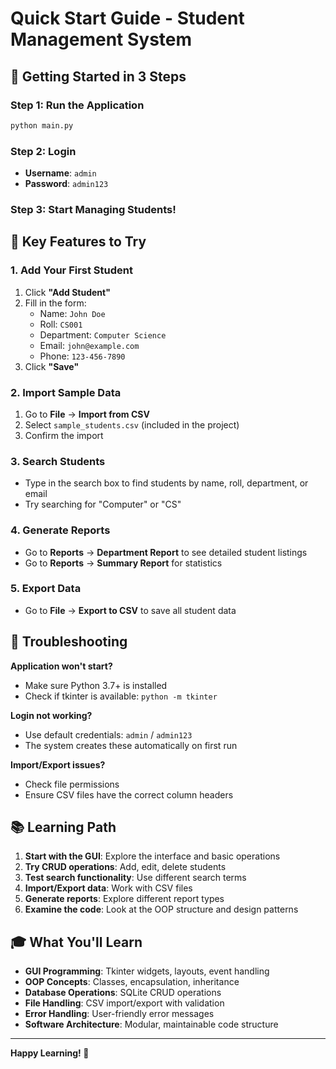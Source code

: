 # Quick Start Guide - Student Management System

## 🚀 Getting Started in 3 Steps

### Step 1: Run the Application
```bash
python main.py
```

### Step 2: Login
- **Username**: `admin`
- **Password**: `admin123`

### Step 3: Start Managing Students!

## 🎯 Key Features to Try

### 1. Add Your First Student
1. Click **"Add Student"**
2. Fill in the form:
   - Name: `John Doe`
   - Roll: `CS001`
   - Department: `Computer Science`
   - Email: `john@example.com`
   - Phone: `123-456-7890`
3. Click **"Save"**

### 2. Import Sample Data
1. Go to **File** → **Import from CSV**
2. Select `sample_students.csv` (included in the project)
3. Confirm the import

### 3. Search Students
- Type in the search box to find students by name, roll, department, or email
- Try searching for "Computer" or "CS"

### 4. Generate Reports
- Go to **Reports** → **Department Report** to see detailed student listings
- Go to **Reports** → **Summary Report** for statistics

### 5. Export Data
- Go to **File** → **Export to CSV** to save all student data

## 🔧 Troubleshooting

**Application won't start?**
- Make sure Python 3.7+ is installed
- Check if tkinter is available: `python -m tkinter`

**Login not working?**
- Use default credentials: `admin` / `admin123`
- The system creates these automatically on first run

**Import/Export issues?**
- Check file permissions
- Ensure CSV files have the correct column headers

## 📚 Learning Path

1. **Start with the GUI**: Explore the interface and basic operations
2. **Try CRUD operations**: Add, edit, delete students
3. **Test search functionality**: Use different search terms
4. **Import/Export data**: Work with CSV files
5. **Generate reports**: Explore different report types
6. **Examine the code**: Look at the OOP structure and design patterns

## 🎓 What You'll Learn

- **GUI Programming**: Tkinter widgets, layouts, event handling
- **OOP Concepts**: Classes, encapsulation, inheritance
- **Database Operations**: SQLite CRUD operations
- **File Handling**: CSV import/export with validation
- **Error Handling**: User-friendly error messages
- **Software Architecture**: Modular, maintainable code structure

---

**Happy Learning! 🎉**
